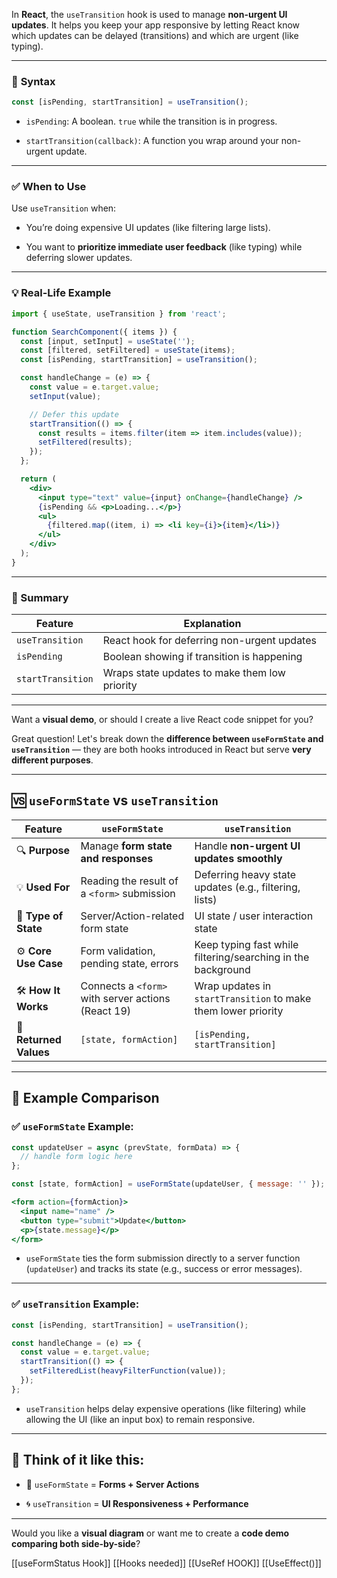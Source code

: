 In **React**, the `useTransition` hook is used to manage **non-urgent UI updates**. It helps you keep your app responsive by letting React know which updates can be delayed (transitions) and which are urgent (like typing).

---

### 🔧 **Syntax**

```jsx
const [isPending, startTransition] = useTransition();
```

- `isPending`: A boolean. `true` while the transition is in progress.
    
- `startTransition(callback)`: A function you wrap around your non-urgent update.
    

---

### ✅ **When to Use**

Use `useTransition` when:

- You’re doing expensive UI updates (like filtering large lists).
    
- You want to **prioritize immediate user feedback** (like typing) while deferring slower updates.
    

---

### 💡 **Real-Life Example**

```jsx
import { useState, useTransition } from 'react';

function SearchComponent({ items }) {
  const [input, setInput] = useState('');
  const [filtered, setFiltered] = useState(items);
  const [isPending, startTransition] = useTransition();

  const handleChange = (e) => {
    const value = e.target.value;
    setInput(value);

    // Defer this update
    startTransition(() => {
      const results = items.filter(item => item.includes(value));
      setFiltered(results);
    });
  };

  return (
    <div>
      <input type="text" value={input} onChange={handleChange} />
      {isPending && <p>Loading...</p>}
      <ul>
        {filtered.map((item, i) => <li key={i}>{item}</li>)}
      </ul>
    </div>
  );
}
```

---

### 📌 Summary

|Feature|Explanation|
|---|---|
|`useTransition`|React hook for deferring non-urgent updates|
|`isPending`|Boolean showing if transition is happening|
|`startTransition`|Wraps state updates to make them low priority|

---

Want a **visual demo**, or should I create a live React code snippet for you?

Great question! Let's break down the **difference between `useFormState` and `useTransition`** — they are both hooks introduced in React but serve **very different purposes**.

---

## 🆚 `useFormState` vs `useTransition`

|Feature|`useFormState`|`useTransition`|
|---|---|---|
|🔍 **Purpose**|Manage **form state and responses**|Handle **non-urgent UI updates smoothly**|
|💡 **Used For**|Reading the result of a `<form>` submission|Deferring heavy state updates (e.g., filtering, lists)|
|🧠 **Type of State**|Server/Action-related form state|UI state / user interaction state|
|⚙️ **Core Use Case**|Form validation, pending state, errors|Keep typing fast while filtering/searching in the background|
|🛠️ **How It Works**|Connects a `<form>` with server actions (React 19)|Wrap updates in `startTransition` to make them lower priority|
|🧪 **Returned Values**|`[state, formAction]`|`[isPending, startTransition]`|

---

## 🔧 Example Comparison

### ✅ `useFormState` Example:

```jsx
const updateUser = async (prevState, formData) => {
  // handle form logic here
};

const [state, formAction] = useFormState(updateUser, { message: '' });

<form action={formAction}>
  <input name="name" />
  <button type="submit">Update</button>
  <p>{state.message}</p>
</form>
```

- `useFormState` ties the form submission directly to a server function (`updateUser`) and tracks its state (e.g., success or error messages).
    

---

### ✅ `useTransition` Example:

```jsx
const [isPending, startTransition] = useTransition();

const handleChange = (e) => {
  const value = e.target.value;
  startTransition(() => {
    setFilteredList(heavyFilterFunction(value));
  });
};
```

- `useTransition` helps delay expensive operations (like filtering) while allowing the UI (like an input box) to remain responsive.
    

---

## 🧠 Think of it like this:

- 🔄 `useFormState` = **Forms + Server Actions**
    
- 🌀 `useTransition` = **UI Responsiveness + Performance**
    

---

Would you like a **visual diagram** or want me to create a **code demo comparing both side-by-side**?

[[useFormStatus Hook]]
[[Hooks needed]]
[[UseRef HOOK]]
[[UseEffect()]]
